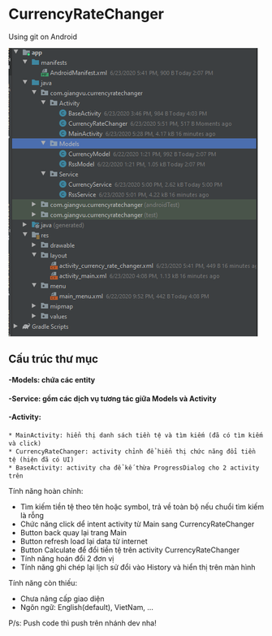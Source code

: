 # CurrencyRateChanger
Using git on Android

![alt text](https://github.com/TruongGiangVu/CurrencyRateChanger/blob/master/pictures/Screenshot_2.png?raw=true)

## Cấu trúc thư mục
#### -Models: chứa các entity 
#### -Service: gồm các dịch vụ tương tác giữa Models và Activity
#### -Activity: 
    * MainActivity: hiển thị danh sách tiền tệ và tìm kiếm (đã có tìm kiếm và click)
    * CurrencyRateChanger: activity chỉnh để hiển thị chức năng đổi tiền tệ (hiện đã có UI)
    * BaseActivity: activity cha để kế thừa ProgressDialog cho 2 activity trên
    
Tính năng hoàn chỉnh:
- Tìm kiếm tiền tệ theo tên hoặc symbol, trả về toàn bộ nếu chuổi tìm kiếm là rỗng
- Chức năng click dể intent activity từ Main sang CurrencyRateChanger
- Button back quay lại trang Main
- Button refresh load lại data từ internet
- Button Calculate để đổi tiền tệ trên activity CurrencyRateChanger 
- Tính năng hoán đổi 2 đơn vị
- Tính năng ghi chép lại lịch sử đổi vào History và hiển thị trên màn hình

Tính năng còn thiếu: 
- Chưa nâng cấp giao diện
- Ngôn ngữ: English(default), VietNam, ...


P/s: Push code thì push trên nhánh dev nha!
